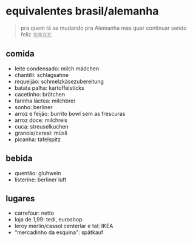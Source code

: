 # equivalentes brasil/alemanha
> pra quem tá se mudando pra Alemanha mas quer continuar sendo feliz 🇧🇷🇩🇪

## comida
- leite condensado: milch mädchen
- chantilli: schlagsahne
- requeijão: schmelzkäsezubereitung
- batata palha: kartoffelsticks
- cacetinho: brötchen
- farinha láctea: milchbrei
- sonho: berliner
- arroz e feijão: burrito bowl sem as frescuras
- arroz doce: milchreis
- cuca: streuselkuchen
- granola/cereal: müsli
- picanha: tafelspitz 

## bebida

* quentão: gluhwein
* listerine: berliner luft

## lugares

* carrefour: netto
* loja de 1,99: tedi, euroshop
* leroy merlin/cassol centerlar e tal: IKEA
* "mercadinho da esquina": spätkauf
